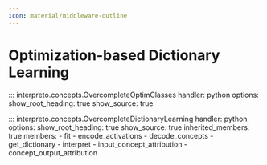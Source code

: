 ```yaml
---
icon: material/middleware-outline
---
```


# Optimization-based Dictionary Learning

::: interpreto.concepts.OvercompleteOptimClasses
    handler: python
    options:
      show_root_heading: true
      show_source: true

::: interpreto.concepts.OvercompleteDictionaryLearning
    handler: python
    options:
      show_root_heading: true
      show_source: true
      inherited_members: true
      members:
        - fit
        - encode_activations
        - decode_concepts
        - get_dictionary
        - interpret
        - input_concept_attribution
        - concept_output_attribution
